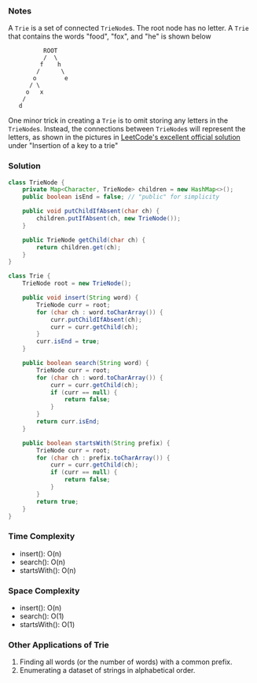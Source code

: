 ### Notes

A `Trie` is a set of connected `TrieNode`s. The root node has no letter. A `Trie` that contains the words "food", "fox", and "he" is shown below

```
          ROOT
          /  \
         f    h
        /      \
       o        e
      / \
     o   x
    /
   d
```

One minor trick in creating a `Trie` is to omit storing any letters in the `TrieNode`s. Instead, the connections between `TrieNode`s will represent the letters, as shown in the pictures in [LeetCode's excellent official solution](https://leetcode.com/problems/implement-trie-prefix-tree/solution/) under "Insertion of a key to a trie"

### Solution

```java
class TrieNode {
    private Map<Character, TrieNode> children = new HashMap<>();
    public boolean isEnd = false; // "public" for simplicity

    public void putChildIfAbsent(char ch) {
        children.putIfAbsent(ch, new TrieNode());
    }

    public TrieNode getChild(char ch) {
        return children.get(ch);
    }
}
```

```java
class Trie {
    TrieNode root = new TrieNode();

    public void insert(String word) {
        TrieNode curr = root;
        for (char ch : word.toCharArray()) {
            curr.putChildIfAbsent(ch);
            curr = curr.getChild(ch);
        }
        curr.isEnd = true;
    }

    public boolean search(String word) {
        TrieNode curr = root;
        for (char ch : word.toCharArray()) {
            curr = curr.getChild(ch);
            if (curr == null) {
                return false;
            }
        }
        return curr.isEnd;
    }

    public boolean startsWith(String prefix) {
        TrieNode curr = root;
        for (char ch : prefix.toCharArray()) {
            curr = curr.getChild(ch);
            if (curr == null) {
                return false;
            }
        }
        return true;
    }
}
```

### Time Complexity

- insert(): O(n)
- search(): O(n)
- startsWith(): O(n)

### Space Complexity

- insert(): O(n)
- search(): O(1)
- startsWith(): O(1)

### Other Applications of Trie

1. Finding all words (or the number of words) with a common prefix.
1. Enumerating a dataset of strings in alphabetical order.
